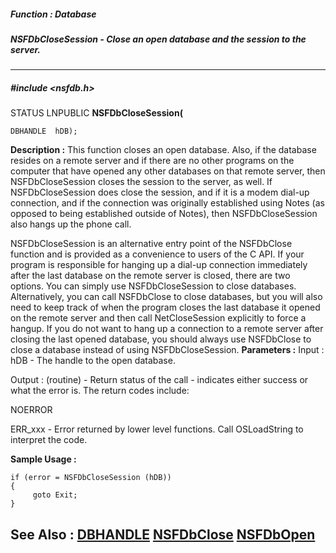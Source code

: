 ##### Function : Database
##### NSFDbCloseSession - Close an open database and the session to the server.
---
##### #include <nsfdb.h>
STATUS LNPUBLIC **NSFDbCloseSession(**

	DBHANDLE  hDB);
**Description :**
This function closes an open database.  Also, if the database resides on a 
remote server and if there are no other programs on the computer that have 
opened any other databases on that remote server, then NSFDbCloseSession closes 
the session to the server, as well.  If NSFDbCloseSession does close the 
session, and if it is a modem dial-up connection, and if the connection was 
originally established using Notes (as opposed to being established outside of 
Notes), then NSFDbCloseSession also hangs up the phone call.

NSFDbCloseSession is an alternative entry point of the NSFDbClose function and 
is provided as a convenience to users of the C API.  If your program is 
responsible for hanging up a dial-up connection immediately after the last 
database on the remote server is closed, there are two options.  You can simply 
use NSFDbCloseSession to close databases.  Alternatively, you can call 
NSFDbClose to close databases, but you will also need to keep track of when the 
program closes the last database it opened on the remote server and then call 
NetCloseSession explicitly to force a hangup.  If you do not want to hang up a 
connection to a remote server after closing the last opened database, you 
should always use NSFDbClose to close a database instead of using 
NSFDbCloseSession.
**Parameters :**
Input :
hDB  -  The handle to the open database.

Output :
(routine)  -  Return status of the call - indicates either success or what the error is. The return codes include:

NOERROR

ERR_xxx - Error returned by lower level functions. Call OSLoadString to interpret the code.


**Sample Usage :**
```
if (error = NSFDbCloseSession (hDB))
{
     goto Exit;
}
```
**See Also :**
[DBHANDLE](D:/md_files/DBHANDLE.md)
[NSFDbClose](D:/md_files/NSFDbClose.md)
[NSFDbOpen](D:/md_files/NSFDbOpen.md)
---
